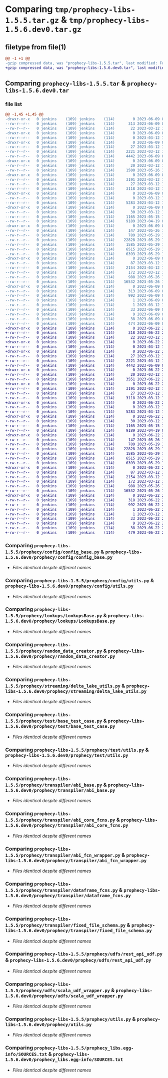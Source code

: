 # Comparing `tmp/prophecy-libs-1.5.5.tar.gz` & `tmp/prophecy-libs-1.5.6.dev0.tar.gz`

## filetype from file(1)

```diff
@@ -1 +1 @@
-gzip compressed data, was "prophecy-libs-1.5.5.tar", last modified: Fri Jun  9 08:12:53 2023, max compression
+gzip compressed data, was "prophecy-libs-1.5.6.dev0.tar", last modified: Thu Jun 22 20:09:58 2023, max compression
```

## Comparing `prophecy-libs-1.5.5.tar` & `prophecy-libs-1.5.6.dev0.tar`

### file list

```diff
@@ -1,45 +1,45 @@
-drwxr-xr-x   0 jenkins    (109) jenkins    (114)        0 2023-06-09 08:12:53.138308 prophecy-libs-1.5.5/
--rw-r--r--   0 jenkins    (109) jenkins    (114)      313 2023-06-09 08:12:53.138308 prophecy-libs-1.5.5/PKG-INFO
--rw-r--r--   0 jenkins    (109) jenkins    (114)       22 2023-03-12 14:51:36.000000 prophecy-libs-1.5.5/README.md
-drwxr-xr-x   0 jenkins    (109) jenkins    (114)        0 2023-06-09 08:12:53.130308 prophecy-libs-1.5.5/prophecy/
--rw-r--r--   0 jenkins    (109) jenkins    (114)        0 2023-03-12 14:51:36.000000 prophecy-libs-1.5.5/prophecy/__init__.py
-drwxr-xr-x   0 jenkins    (109) jenkins    (114)        0 2023-06-09 08:12:53.130308 prophecy-libs-1.5.5/prophecy/config/
--rw-r--r--   0 jenkins    (109) jenkins    (114)       27 2023-03-12 14:51:36.000000 prophecy-libs-1.5.5/prophecy/config/__init__.py
--rw-r--r--   0 jenkins    (109) jenkins    (114)     2221 2023-03-12 14:51:36.000000 prophecy-libs-1.5.5/prophecy/config/config_base.py
--rw-r--r--   0 jenkins    (109) jenkins    (114)     4442 2023-06-09 08:12:50.000000 prophecy-libs-1.5.5/prophecy/config/utils.py
-drwxr-xr-x   0 jenkins    (109) jenkins    (114)        0 2023-06-09 08:12:53.130308 prophecy-libs-1.5.5/prophecy/libs/
--rw-r--r--   0 jenkins    (109) jenkins    (114)       20 2023-03-12 14:51:36.000000 prophecy-libs-1.5.5/prophecy/libs/__init__.py
--rw-r--r--   0 jenkins    (109) jenkins    (114)     1500 2023-05-26 15:20:32.000000 prophecy-libs-1.5.5/prophecy/libs/utils.py
-drwxr-xr-x   0 jenkins    (109) jenkins    (114)        0 2023-06-09 08:12:53.134308 prophecy-libs-1.5.5/prophecy/lookups/
--rw-r--r--   0 jenkins    (109) jenkins    (114)     3191 2023-03-12 14:51:36.000000 prophecy-libs-1.5.5/prophecy/lookups/LookupsBase.py
--rw-r--r--   0 jenkins    (109) jenkins    (114)       27 2023-03-12 14:51:36.000000 prophecy-libs-1.5.5/prophecy/lookups/__init__.py
--rw-r--r--   0 jenkins    (109) jenkins    (114)     3118 2023-03-12 14:51:36.000000 prophecy-libs-1.5.5/prophecy/random_data_creator.py
-drwxr-xr-x   0 jenkins    (109) jenkins    (114)        0 2023-06-09 08:12:53.134308 prophecy-libs-1.5.5/prophecy/streaming/
--rw-r--r--   0 jenkins    (109) jenkins    (114)        0 2023-03-12 14:51:36.000000 prophecy-libs-1.5.5/prophecy/streaming/__init__.py
--rw-r--r--   0 jenkins    (109) jenkins    (114)     5283 2023-03-12 14:51:36.000000 prophecy-libs-1.5.5/prophecy/streaming/delta_lake_utils.py
-drwxr-xr-x   0 jenkins    (109) jenkins    (114)        0 2023-06-09 08:12:53.134308 prophecy-libs-1.5.5/prophecy/test/
--rw-r--r--   0 jenkins    (109) jenkins    (114)       30 2023-03-12 14:51:36.000000 prophecy-libs-1.5.5/prophecy/test/__init__.py
--rw-r--r--   0 jenkins    (109) jenkins    (114)     1165 2023-05-15 15:31:20.000000 prophecy-libs-1.5.5/prophecy/test/base_test_case.py
--rw-r--r--   0 jenkins    (109) jenkins    (114)     9189 2023-04-19 07:54:52.000000 prophecy-libs-1.5.5/prophecy/test/utils.py
-drwxr-xr-x   0 jenkins    (109) jenkins    (114)        0 2023-06-09 08:12:53.134308 prophecy-libs-1.5.5/prophecy/transpiler/
--rw-r--r--   0 jenkins    (109) jenkins    (114)      147 2023-05-26 15:20:32.000000 prophecy-libs-1.5.5/prophecy/transpiler/__init__.py
--rw-r--r--   0 jenkins    (109) jenkins    (114)      789 2023-05-29 13:41:07.000000 prophecy-libs-1.5.5/prophecy/transpiler/abi_base.py
--rw-r--r--   0 jenkins    (109) jenkins    (114)    22828 2023-05-29 13:41:07.000000 prophecy-libs-1.5.5/prophecy/transpiler/abi_core_fcns.py
--rw-r--r--   0 jenkins    (109) jenkins    (114)     1585 2023-05-29 13:41:07.000000 prophecy-libs-1.5.5/prophecy/transpiler/abi_fcn_wrapper.py
--rw-r--r--   0 jenkins    (109) jenkins    (114)     6515 2023-05-29 13:41:07.000000 prophecy-libs-1.5.5/prophecy/transpiler/dataframe_fcns.py
--rw-r--r--   0 jenkins    (109) jenkins    (114)     6393 2023-05-29 13:41:07.000000 prophecy-libs-1.5.5/prophecy/transpiler/fixed_file_schema.py
-drwxr-xr-x   0 jenkins    (109) jenkins    (114)        0 2023-06-09 08:12:53.138308 prophecy-libs-1.5.5/prophecy/udfs/
--rw-r--r--   0 jenkins    (109) jenkins    (114)       87 2023-03-12 14:51:36.000000 prophecy-libs-1.5.5/prophecy/udfs/__init__.py
--rw-r--r--   0 jenkins    (109) jenkins    (114)     2154 2023-03-12 14:51:36.000000 prophecy-libs-1.5.5/prophecy/udfs/rest_api_udf.py
--rw-r--r--   0 jenkins    (109) jenkins    (114)      172 2023-03-12 14:51:36.000000 prophecy-libs-1.5.5/prophecy/udfs/sample_udf.py
--rw-r--r--   0 jenkins    (109) jenkins    (114)      988 2023-05-26 15:20:32.000000 prophecy-libs-1.5.5/prophecy/udfs/scala_udf_wrapper.py
--rw-r--r--   0 jenkins    (109) jenkins    (114)    16532 2023-05-26 15:20:32.000000 prophecy-libs-1.5.5/prophecy/utils.py
-drwxr-xr-x   0 jenkins    (109) jenkins    (114)        0 2023-06-09 08:12:53.138308 prophecy-libs-1.5.5/prophecy_libs.egg-info/
--rw-r--r--   0 jenkins    (109) jenkins    (114)      313 2023-06-09 08:12:52.000000 prophecy-libs-1.5.5/prophecy_libs.egg-info/PKG-INFO
--rw-r--r--   0 jenkins    (109) jenkins    (114)      992 2023-06-09 08:12:53.000000 prophecy-libs-1.5.5/prophecy_libs.egg-info/SOURCES.txt
--rw-r--r--   0 jenkins    (109) jenkins    (114)        1 2023-06-09 08:12:52.000000 prophecy-libs-1.5.5/prophecy_libs.egg-info/dependency_links.txt
--rw-r--r--   0 jenkins    (109) jenkins    (114)        1 2023-03-12 14:51:37.000000 prophecy-libs-1.5.5/prophecy_libs.egg-info/not-zip-safe
--rw-r--r--   0 jenkins    (109) jenkins    (114)       33 2023-06-09 08:12:52.000000 prophecy-libs-1.5.5/prophecy_libs.egg-info/requires.txt
--rw-r--r--   0 jenkins    (109) jenkins    (114)        9 2023-06-09 08:12:52.000000 prophecy-libs-1.5.5/prophecy_libs.egg-info/top_level.txt
--rw-r--r--   0 jenkins    (109) jenkins    (114)       38 2023-06-09 08:12:53.138308 prophecy-libs-1.5.5/setup.cfg
--rw-r--r--   0 jenkins    (109) jenkins    (114)      474 2023-06-09 08:12:50.000000 prophecy-libs-1.5.5/setup.py
+drwxr-xr-x   0 jenkins    (109) jenkins    (114)        0 2023-06-22 20:09:58.249495 prophecy-libs-1.5.6.dev0/
+-rw-r--r--   0 jenkins    (109) jenkins    (114)      318 2023-06-22 20:09:58.249495 prophecy-libs-1.5.6.dev0/PKG-INFO
+-rw-r--r--   0 jenkins    (109) jenkins    (114)       22 2023-03-12 14:51:36.000000 prophecy-libs-1.5.6.dev0/README.md
+drwxr-xr-x   0 jenkins    (109) jenkins    (114)        0 2023-06-22 20:09:58.245495 prophecy-libs-1.5.6.dev0/prophecy/
+-rw-r--r--   0 jenkins    (109) jenkins    (114)        0 2023-03-12 14:51:36.000000 prophecy-libs-1.5.6.dev0/prophecy/__init__.py
+drwxr-xr-x   0 jenkins    (109) jenkins    (114)        0 2023-06-22 20:09:58.245495 prophecy-libs-1.5.6.dev0/prophecy/config/
+-rw-r--r--   0 jenkins    (109) jenkins    (114)       27 2023-03-12 14:51:36.000000 prophecy-libs-1.5.6.dev0/prophecy/config/__init__.py
+-rw-r--r--   0 jenkins    (109) jenkins    (114)     2221 2023-03-12 14:51:36.000000 prophecy-libs-1.5.6.dev0/prophecy/config/config_base.py
+-rw-r--r--   0 jenkins    (109) jenkins    (114)     4442 2023-06-09 08:12:50.000000 prophecy-libs-1.5.6.dev0/prophecy/config/utils.py
+drwxr-xr-x   0 jenkins    (109) jenkins    (114)        0 2023-06-22 20:09:58.245495 prophecy-libs-1.5.6.dev0/prophecy/libs/
+-rw-r--r--   0 jenkins    (109) jenkins    (114)       20 2023-03-12 14:51:36.000000 prophecy-libs-1.5.6.dev0/prophecy/libs/__init__.py
+-rw-r--r--   0 jenkins    (109) jenkins    (114)     3551 2023-06-22 20:08:07.000000 prophecy-libs-1.5.6.dev0/prophecy/libs/utils.py
+drwxr-xr-x   0 jenkins    (109) jenkins    (114)        0 2023-06-22 20:09:58.245495 prophecy-libs-1.5.6.dev0/prophecy/lookups/
+-rw-r--r--   0 jenkins    (109) jenkins    (114)     3191 2023-03-12 14:51:36.000000 prophecy-libs-1.5.6.dev0/prophecy/lookups/LookupsBase.py
+-rw-r--r--   0 jenkins    (109) jenkins    (114)       27 2023-03-12 14:51:36.000000 prophecy-libs-1.5.6.dev0/prophecy/lookups/__init__.py
+-rw-r--r--   0 jenkins    (109) jenkins    (114)     3118 2023-03-12 14:51:36.000000 prophecy-libs-1.5.6.dev0/prophecy/random_data_creator.py
+drwxr-xr-x   0 jenkins    (109) jenkins    (114)        0 2023-06-22 20:09:58.245495 prophecy-libs-1.5.6.dev0/prophecy/streaming/
+-rw-r--r--   0 jenkins    (109) jenkins    (114)        0 2023-03-12 14:51:36.000000 prophecy-libs-1.5.6.dev0/prophecy/streaming/__init__.py
+-rw-r--r--   0 jenkins    (109) jenkins    (114)     5283 2023-03-12 14:51:36.000000 prophecy-libs-1.5.6.dev0/prophecy/streaming/delta_lake_utils.py
+drwxr-xr-x   0 jenkins    (109) jenkins    (114)        0 2023-06-22 20:09:58.245495 prophecy-libs-1.5.6.dev0/prophecy/test/
+-rw-r--r--   0 jenkins    (109) jenkins    (114)       30 2023-03-12 14:51:36.000000 prophecy-libs-1.5.6.dev0/prophecy/test/__init__.py
+-rw-r--r--   0 jenkins    (109) jenkins    (114)     1165 2023-05-15 15:31:20.000000 prophecy-libs-1.5.6.dev0/prophecy/test/base_test_case.py
+-rw-r--r--   0 jenkins    (109) jenkins    (114)     9189 2023-04-19 07:54:52.000000 prophecy-libs-1.5.6.dev0/prophecy/test/utils.py
+drwxr-xr-x   0 jenkins    (109) jenkins    (114)        0 2023-06-22 20:09:58.245495 prophecy-libs-1.5.6.dev0/prophecy/transpiler/
+-rw-r--r--   0 jenkins    (109) jenkins    (114)      147 2023-05-26 15:20:32.000000 prophecy-libs-1.5.6.dev0/prophecy/transpiler/__init__.py
+-rw-r--r--   0 jenkins    (109) jenkins    (114)      789 2023-05-29 13:41:07.000000 prophecy-libs-1.5.6.dev0/prophecy/transpiler/abi_base.py
+-rw-r--r--   0 jenkins    (109) jenkins    (114)    22828 2023-05-29 13:41:07.000000 prophecy-libs-1.5.6.dev0/prophecy/transpiler/abi_core_fcns.py
+-rw-r--r--   0 jenkins    (109) jenkins    (114)     1585 2023-05-29 13:41:07.000000 prophecy-libs-1.5.6.dev0/prophecy/transpiler/abi_fcn_wrapper.py
+-rw-r--r--   0 jenkins    (109) jenkins    (114)     6515 2023-05-29 13:41:07.000000 prophecy-libs-1.5.6.dev0/prophecy/transpiler/dataframe_fcns.py
+-rw-r--r--   0 jenkins    (109) jenkins    (114)     6393 2023-05-29 13:41:07.000000 prophecy-libs-1.5.6.dev0/prophecy/transpiler/fixed_file_schema.py
+drwxr-xr-x   0 jenkins    (109) jenkins    (114)        0 2023-06-22 20:09:58.245495 prophecy-libs-1.5.6.dev0/prophecy/udfs/
+-rw-r--r--   0 jenkins    (109) jenkins    (114)       87 2023-03-12 14:51:36.000000 prophecy-libs-1.5.6.dev0/prophecy/udfs/__init__.py
+-rw-r--r--   0 jenkins    (109) jenkins    (114)     2154 2023-03-12 14:51:36.000000 prophecy-libs-1.5.6.dev0/prophecy/udfs/rest_api_udf.py
+-rw-r--r--   0 jenkins    (109) jenkins    (114)      172 2023-03-12 14:51:36.000000 prophecy-libs-1.5.6.dev0/prophecy/udfs/sample_udf.py
+-rw-r--r--   0 jenkins    (109) jenkins    (114)      988 2023-05-26 15:20:32.000000 prophecy-libs-1.5.6.dev0/prophecy/udfs/scala_udf_wrapper.py
+-rw-r--r--   0 jenkins    (109) jenkins    (114)    16532 2023-05-26 15:20:32.000000 prophecy-libs-1.5.6.dev0/prophecy/utils.py
+drwxr-xr-x   0 jenkins    (109) jenkins    (114)        0 2023-06-22 20:09:58.249495 prophecy-libs-1.5.6.dev0/prophecy_libs.egg-info/
+-rw-r--r--   0 jenkins    (109) jenkins    (114)      318 2023-06-22 20:09:58.000000 prophecy-libs-1.5.6.dev0/prophecy_libs.egg-info/PKG-INFO
+-rw-r--r--   0 jenkins    (109) jenkins    (114)      992 2023-06-22 20:09:58.000000 prophecy-libs-1.5.6.dev0/prophecy_libs.egg-info/SOURCES.txt
+-rw-r--r--   0 jenkins    (109) jenkins    (114)        1 2023-06-22 20:09:58.000000 prophecy-libs-1.5.6.dev0/prophecy_libs.egg-info/dependency_links.txt
+-rw-r--r--   0 jenkins    (109) jenkins    (114)        1 2023-03-12 14:51:37.000000 prophecy-libs-1.5.6.dev0/prophecy_libs.egg-info/not-zip-safe
+-rw-r--r--   0 jenkins    (109) jenkins    (114)       33 2023-06-22 20:09:58.000000 prophecy-libs-1.5.6.dev0/prophecy_libs.egg-info/requires.txt
+-rw-r--r--   0 jenkins    (109) jenkins    (114)        9 2023-06-22 20:09:58.000000 prophecy-libs-1.5.6.dev0/prophecy_libs.egg-info/top_level.txt
+-rw-r--r--   0 jenkins    (109) jenkins    (114)       38 2023-06-22 20:09:58.249495 prophecy-libs-1.5.6.dev0/setup.cfg
+-rw-r--r--   0 jenkins    (109) jenkins    (114)      479 2023-06-22 20:09:57.000000 prophecy-libs-1.5.6.dev0/setup.py
```

### Comparing `prophecy-libs-1.5.5/prophecy/config/config_base.py` & `prophecy-libs-1.5.6.dev0/prophecy/config/config_base.py`

 * *Files identical despite different names*

### Comparing `prophecy-libs-1.5.5/prophecy/config/utils.py` & `prophecy-libs-1.5.6.dev0/prophecy/config/utils.py`

 * *Files identical despite different names*

### Comparing `prophecy-libs-1.5.5/prophecy/lookups/LookupsBase.py` & `prophecy-libs-1.5.6.dev0/prophecy/lookups/LookupsBase.py`

 * *Files identical despite different names*

### Comparing `prophecy-libs-1.5.5/prophecy/random_data_creator.py` & `prophecy-libs-1.5.6.dev0/prophecy/random_data_creator.py`

 * *Files identical despite different names*

### Comparing `prophecy-libs-1.5.5/prophecy/streaming/delta_lake_utils.py` & `prophecy-libs-1.5.6.dev0/prophecy/streaming/delta_lake_utils.py`

 * *Files identical despite different names*

### Comparing `prophecy-libs-1.5.5/prophecy/test/base_test_case.py` & `prophecy-libs-1.5.6.dev0/prophecy/test/base_test_case.py`

 * *Files identical despite different names*

### Comparing `prophecy-libs-1.5.5/prophecy/test/utils.py` & `prophecy-libs-1.5.6.dev0/prophecy/test/utils.py`

 * *Files identical despite different names*

### Comparing `prophecy-libs-1.5.5/prophecy/transpiler/abi_base.py` & `prophecy-libs-1.5.6.dev0/prophecy/transpiler/abi_base.py`

 * *Files identical despite different names*

### Comparing `prophecy-libs-1.5.5/prophecy/transpiler/abi_core_fcns.py` & `prophecy-libs-1.5.6.dev0/prophecy/transpiler/abi_core_fcns.py`

 * *Files identical despite different names*

### Comparing `prophecy-libs-1.5.5/prophecy/transpiler/abi_fcn_wrapper.py` & `prophecy-libs-1.5.6.dev0/prophecy/transpiler/abi_fcn_wrapper.py`

 * *Files identical despite different names*

### Comparing `prophecy-libs-1.5.5/prophecy/transpiler/dataframe_fcns.py` & `prophecy-libs-1.5.6.dev0/prophecy/transpiler/dataframe_fcns.py`

 * *Files identical despite different names*

### Comparing `prophecy-libs-1.5.5/prophecy/transpiler/fixed_file_schema.py` & `prophecy-libs-1.5.6.dev0/prophecy/transpiler/fixed_file_schema.py`

 * *Files identical despite different names*

### Comparing `prophecy-libs-1.5.5/prophecy/udfs/rest_api_udf.py` & `prophecy-libs-1.5.6.dev0/prophecy/udfs/rest_api_udf.py`

 * *Files identical despite different names*

### Comparing `prophecy-libs-1.5.5/prophecy/udfs/scala_udf_wrapper.py` & `prophecy-libs-1.5.6.dev0/prophecy/udfs/scala_udf_wrapper.py`

 * *Files identical despite different names*

### Comparing `prophecy-libs-1.5.5/prophecy/utils.py` & `prophecy-libs-1.5.6.dev0/prophecy/utils.py`

 * *Files identical despite different names*

### Comparing `prophecy-libs-1.5.5/prophecy_libs.egg-info/SOURCES.txt` & `prophecy-libs-1.5.6.dev0/prophecy_libs.egg-info/SOURCES.txt`

 * *Files identical despite different names*

